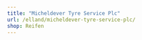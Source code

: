 ```yaml
---
title: "Micheldever Tyre Service Plc"
url: /elland/micheldever-tyre-service-plc/
shop: Reifen
---
```

